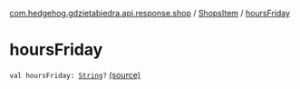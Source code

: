 [com.hedgehog.gdzietabiedra.api.response.shop](../index.md) / [ShopsItem](index.md) / [hoursFriday](./hours-friday.md)

# hoursFriday

`val hoursFriday: `[`String`](https://kotlinlang.org/api/latest/jvm/stdlib/kotlin/-string/index.html)`?` [(source)](https://github.com/asvid/GdzieTaBiedra/tree/master/app/src/main/java/com/hedgehog/gdzietabiedra/api/response/shop/ShopsItem.kt#L74)